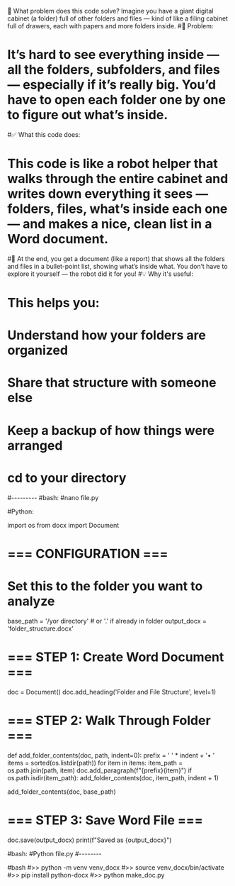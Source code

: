 🧠 What problem does this code solve?
Imagine you have a giant digital cabinet (a folder) full of other folders and files — kind of like a filing cabinet full of drawers, each with papers and more folders inside.
#📂 Problem:
# It’s hard to see everything inside — all the folders, subfolders, and files — especially if it’s really big. You’d have to open each folder one by one to figure out what’s inside.
#✅ What this code does:
# This code is like a robot helper that walks through the entire cabinet and writes down everything it sees — folders, files, what’s inside each one — and makes a nice, clean list in a Word document.
#📝 At the end, you get a document (like a report) that shows all the folders and files in a bullet-point list, showing what’s inside what. You don’t have to explore it yourself — the robot did it for you!
#💡 Why it's useful:
# This helps you:
# Understand how your folders are organized
#  Share that structure with someone else
#  Keep a backup of how things were arranged



# cd to your directory
#---------
#bash:
#nano file.py


#Python:

import os
from docx import Document

# === CONFIGURATION ===
# Set this to the folder you want to analyze
base_path = '/yor directory'  # or '.' if already in folder
output_docx = 'folder_structure.docx'

# === STEP 1: Create Word Document ===
doc = Document()
doc.add_heading('Folder and File Structure', level=1)

# === STEP 2: Walk Through Folder ===
def add_folder_contents(doc, path, indent=0):
    prefix = '    ' * indent + '• '
    items = sorted(os.listdir(path))
    for item in items:
        item_path = os.path.join(path, item)
        doc.add_paragraph(f"{prefix}{item}")
        if os.path.isdir(item_path):
            add_folder_contents(doc, item_path, indent + 1)

add_folder_contents(doc, base_path)

# === STEP 3: Save Word File ===
doc.save(output_docx)
print(f"Saved as {output_docx}")




#bash:
#Python file.py 
#--------

#bash
#>> python -m venv venv_docx
#>> source venv_docx/bin/activate
#>> pip install python-docx
#>> python make_doc.py
